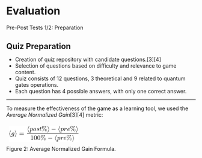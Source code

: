 # Evaluation

<p class='slide-subtitle'>Pre-Post Tests 1/2: Preparation </p>

<div class='section-wrapper'>
  <h2>Quiz Preparation</h2>
  <ul class='flex-list'>
    <li>
      Creation of quiz repository with candidate questions.<Link class='ref-link' to=''>[3]</Link><Link class='ref-link' to=''>[4]</Link>
    </li>
    <li>
      Selection of questions based on difficulty and relevance to game content.
    </li>
    <li>
      Quiz consists of 12 questions, 3 theoretical and 9 related to quantum gates operations.
    </li>
    <li>
      Each question has 4 possible answers, with only one correct answer.
    </li>
  </ul>
  <hr v-click='+1' class='divider-2'/>
  <p v-click='+1'>
    To measure the effectiveness of the game as a learning tool, we used the <em>Average Normalized Gain</em><Link class='ref-link' to=''>[3]</Link><Link class='ref-link' to=''>[4]</Link> metric:
  </p>
  <div v-click='+1' class='img-caption-wrapper'>
    <div class='img-wrapper grey-shadow bg-white-smoke rounded-md'>
      <img src='../../assets/average_gain.png' class='rounded-md'/>
    </div>
    <span>Figure 2: Average Normalized Gain Formula.</span>
  </div>
</div>

<style>
  h2 {
    margin-bottom: 0.5em;
  }

  .img-wrapper {
    padding: 0.5em;
  }
</style>
